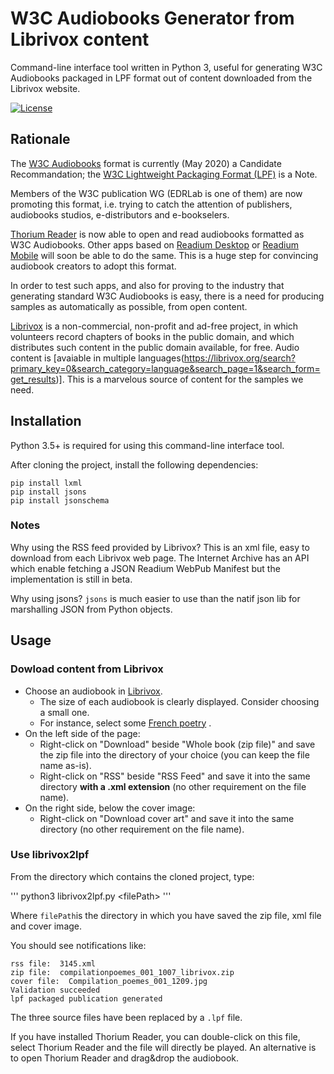 # W3C Audiobooks Generator from Librivox content

Command-line interface tool written in Python 3, useful for generating W3C Audiobooks packaged in LPF format out of content downloaded from the Librivox website. 

[![License](https://img.shields.io/badge/License-BSD%203--Clause-blue.svg)](/LICENSE)

## Rationale

The [W3C Audiobooks](https://www.w3.org/TR/audiobooks/) format is currently (May 2020) a Candidate Recommandation; the [W3C Lightweight Packaging Format (LPF)](https://www.w3.org/TR/lpf/) is a Note. 

Members of the W3C publication WG (EDRLab is one of them) are now promoting this format, i.e. trying to catch the attention of publishers, audiobooks studios, e-distributors and e-bookselers.

[Thorium Reader](https://www.edrlab.org/software/thorium-reader/) is now able to open and read audiobooks formatted as W3C Audiobooks. Other apps based on [Readium Desktop](https://www.edrlab.org/software/readium-desktop/) or [Readium Mobile](https://www.edrlab.org/software/readium-mobile/) will soon be able to do the same. This is a huge step for convincing audiobook creators to adopt this format.

In order to test such apps, and also for proving to the industry that generating standard W3C Audiobooks is easy, there is a need for producing samples as automatically as possible, from open content. 

[Librivox](https://librivox.org/) is a non-commercial, non-profit and ad-free project, in which volunteers record chapters of books in the public domain, and which distributes such content in the public domain available, for free. Audio content is [avaiable in multiple languages(https://librivox.org/search?primary_key=0&search_category=language&search_page=1&search_form=get_results)]. This is a marvelous source of content for the samples we need. 

## Installation

Python 3.5+ is required for using this command-line interface tool.

After cloning the project, install the following dependencies: 

```
pip install lxml
pip install jsons
pip install jsonschema
```

### Notes

Why using the RSS feed provided by Librivox? 
This is an xml file, easy to download from each Librivox web page. The Internet Archive has an API which enable fetching a JSON Readium WebPub Manifest but the implementation is still in beta.   

Why using jsons?
`jsons` is much easier to use than the natif json lib for marshalling JSON from Python objects. 

## Usage

### Dowload content from Librivox

* Choose an audiobook in [Librivox](https://librivox.org/). 
  * The size of each audiobook is clearly displayed. Consider choosing a small one.  
  * For instance, select some [French poetry](https://librivox.org/compilation-de-poemes-001-by-various/) .
* On the left side of the page:
  * Right-click on "Download" beside "Whole book (zip file)" and save the zip file into the directory of your choice (you can keep the file name as-is).  
  * Right-click on "RSS" beside "RSS Feed" and save it into the same directory __with a .xml extension__ (no other requirement on the file name).
* On the right side, below the cover image:
  * Right-click on "Download cover art" and save it into the same directory (no other requirement on the file name).

### Use librivox2lpf

From the directory which contains the cloned project, type:

'''
python3 librivox2lpf.py &lt;filePath>
'''

Where `filePath`is the directory in which you have saved the zip file, xml file and cover image. 

You should see notifications like:

```
rss file:  3145.xml
zip file:  compilationpoemes_001_1007_librivox.zip
cover file:  Compilation_poemes_001_1209.jpg
Validation succeeded
lpf packaged publication generated
```

The three source files have been replaced by a `.lpf` file. 

If you have installed Thorium Reader, you can double-click on this file, select Thorium Reader and the file will directly be played. An alternative is to open Thorium Reader and drag&drop the audiobook.  








